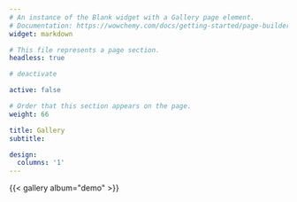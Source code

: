 ```yaml
---
# An instance of the Blank widget with a Gallery page element.
# Documentation: https://wowchemy.com/docs/getting-started/page-builder/
widget: markdown

# This file represents a page section.
headless: true

# deactivate

active: false

# Order that this section appears on the page.
weight: 66

title: Gallery
subtitle:

design:
  columns: '1'
---
```


{{< gallery album="demo" >}}
